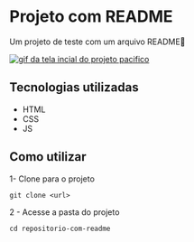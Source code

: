 # Projeto com README
Um projeto de teste com um arquivo README🚀

[<img src="./Animação-pacifico.gif" alt="gif da tela incial do projeto pacifico">](https://google.com)

## Tecnologias utilizadas
- HTML
- CSS
- JS

## Como utilizar

1- Clone para o projeto
```
git clone <url>
```

2 - Acesse a pasta do projeto
```
cd repositorio-com-readme
```